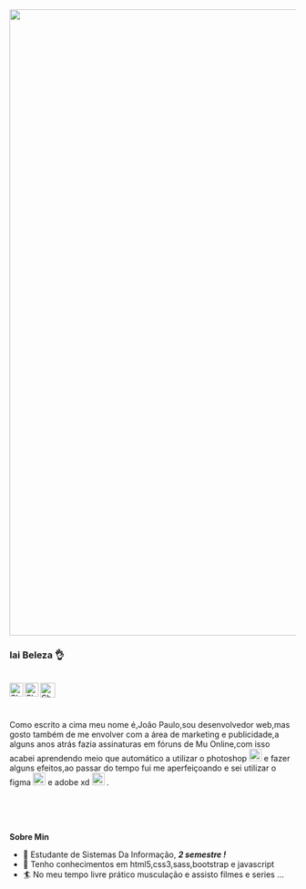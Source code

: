<img width="1100px" align="center" src="https://i.imgur.com/hqO3AEN.png" >

 ### Iai Beleza  :ok_hand:  


<br/>
<a href="https://www.linkedin.com/in/jo%C3%A3o-paulo-2144861a3/">
    <img align="left" alt="Shubhamdeep Jha | Linkedin" width="24px" src="https://github.com/TheDudeThatCode/TheDudeThatCode/blob/master/Assets/Linkedin.svg" />
  </a>
  <a href="https://www.instagram.com/joaupaulo_/">
    <img align="left" alt="Shubhamdeep Jha | Instagram" width="24px" src="https://github.com/TheDudeThatCode/TheDudeThatCode/blob/master/Assets/Instagram.svg" />
  </a>
  <a href="joaupaulo1799@gmail.com">
    <img align="left" alt="Shubhamdeep Jha | Gmail" width="26px" src="https://github.com/TheDudeThatCode/TheDudeThatCode/blob/master/Assets/Gmail.svg" />
  </a>
 
 <br/>  
<br/>
<br/>


Como escrito a cima meu nome é,João Paulo,sou desenvolvedor web,mas gosto também de me envolver com a área de marketing e publicidade,a alguns anos atrás fazia assinaturas em fóruns de Mu Online,com isso acabei aprendendo meio que automático a utilizar o photoshop  <img  alt="photoshop"  width="22px" src="https://cdn.jsdelivr.net/npm/simple-icons@3.1.0/icons/adobephotoshop.svg" />  e fazer alguns efeitos,ao passar do tempo fui me aperfeiçoando e sei utilizar o figma <img  alt="figma"  width="22px" src="https://cdn.jsdelivr.net/npm/simple-icons@3.1.0/icons/figma.svg" />
  e adobe xd  <img  alt="adobexd"  width="22px" src="https://cdn.jsdelivr.net/npm/simple-icons@3.1.0/icons/adobexd.svg" />
.

 <br/>  
<br/>
<br/>
 

**Sobre Min**

 - :closed_book: Estudante de Sistemas Da Informação, ***2 semestre !***
- :rocket: Tenho conhecimentos em html5,css3,sass,bootstrap e javascript
- :surfer: No meu tempo livre prático musculação e assisto filmes e series ... 
